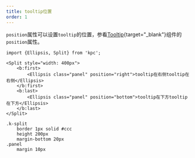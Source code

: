 ```yaml
---
title: tooltip位置
order: 1
---
```


`position`属性可以设置`tooltip`的位置，参看[Tooltip](https://design.ksyun.com/components/tooltip/?_blank){target="_blank"}组件的`position`属性。

```vdt
import {Ellipsis, Split} from 'kpc';

<Split style="width: 400px">
    <b:first>
        <Ellipsis class="panel" position="right">tooltip在右侧tooltip在右侧</Ellipsis>
    </b:first>
    <b:last>
        <Ellipsis class="panel" position="bottom">tooltip在下方tooltip在下方</Ellipsis>
    </b:last>
</Split>
```

```styl
.k-split
    border 1px solid #ccc
    height 200px
    margin-bottom 20px
.panel
    margin 10px
```
